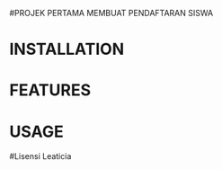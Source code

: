 #PROJEK PERTAMA MEMBUAT PENDAFTARAN SISWA 



# INSTALLATION
# FEATURES
# USAGE




#Lisensi Leaticia 
